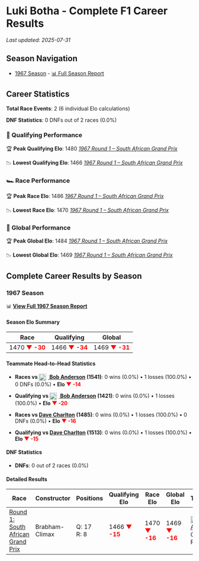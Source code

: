 # Luki Botha - Complete F1 Career Results

*Last updated: 2025-07-31*

## Season Navigation

- [1967 Season](#1967-season) - [📊 Full Season Report](../seasons/1967-season-report)

## Career Statistics

**Total Race Events**: 2 (6 individual Elo calculations)

**DNF Statistics**: 0 DNFs out of 2 races (0.0%)

### 🏁 Qualifying Performance

🏆 **Peak Qualifying Elo**: 1480
   *[1967 Round 1 – South African Grand Prix](../seasons/1967-season-report#round-1-south-african-grand-prix)*

📉 **Lowest Qualifying Elo**: 1466
   *[1967 Round 1 – South African Grand Prix](../seasons/1967-season-report#round-1-south-african-grand-prix)*

### 🏎️ Race Performance

🏆 **Peak Race Elo**: 1486
   *[1967 Round 1 – South African Grand Prix](../seasons/1967-season-report#round-1-south-african-grand-prix)*

📉 **Lowest Race Elo**: 1470
   *[1967 Round 1 – South African Grand Prix](../seasons/1967-season-report#round-1-south-african-grand-prix)*

### 🌟 Global Performance

🏆 **Peak Global Elo**: 1484
   *[1967 Round 1 – South African Grand Prix](../seasons/1967-season-report#round-1-south-african-grand-prix)*

📉 **Lowest Global Elo**: 1469
   *[1967 Round 1 – South African Grand Prix](../seasons/1967-season-report#round-1-south-african-grand-prix)*


## Complete Career Results by Season

### 1967 Season

📊 **[View Full 1967 Season Report](../seasons/1967-season-report)**

#### Season Elo Summary

| Race | Qualifying | Global |
|------|------------|--------|
| 1470 **<span style="color: red;">▼ -30</span>** | 1466 **<span style="color: red;">▼ -34</span>** | 1469 **<span style="color: red;">▼ -31</span>** |

#### Teammate Head-to-Head Statistics

- **Races vs [<img src="https://upload.wikimedia.org/wikipedia/commons/thumb/8/83/Flag_of_the_United_Kingdom_%283-5%29.svg/512px-Flag_of_the_United_Kingdom_%283-5%29.svg.png?20250726143817" alt="United Kingdom" width="20" height="auto" style="vertical-align: middle; margin-right: 5px;" onerror="this.outerHTML='🇬🇧'; this.style.marginRight='5px';"/> Bob Anderson](bob-anderson) (1541)**: 0 wins (0.0%) • 1 losses (100.0%) • 0 DNFs (0.0%) • **Elo <span style="color: red;">▼ -14</span>**
- **Qualifying vs [<img src="https://upload.wikimedia.org/wikipedia/commons/thumb/8/83/Flag_of_the_United_Kingdom_%283-5%29.svg/512px-Flag_of_the_United_Kingdom_%283-5%29.svg.png?20250726143817" alt="United Kingdom" width="20" height="auto" style="vertical-align: middle; margin-right: 5px;" onerror="this.outerHTML='🇬🇧'; this.style.marginRight='5px';"/> Bob Anderson](bob-anderson) (1421)**: 0 wins (0.0%) • 1 losses (100.0%) • **Elo <span style="color: red;">▼ -20</span>**

- **Races vs [Dave Charlton](dave-charlton) (1485)**: 0 wins (0.0%) • 1 losses (100.0%) • 0 DNFs (0.0%) • **Elo <span style="color: red;">▼ -16</span>**
- **Qualifying vs [Dave Charlton](dave-charlton) (1513)**: 0 wins (0.0%) • 1 losses (100.0%) • **Elo <span style="color: red;">▼ -15</span>**

#### DNF Statistics

- **DNFs**: 0 out of 2 races (0.0%)

#### Detailed Results

| Race | Constructor | Positions | Qualifying Elo | Race Elo | Global Elo | Teammate |
|------|-------------|-----------|----------------|----------|------------|----------|
| [Round 1: South African Grand Prix](../seasons/1967-season-report#round-1-south-african-grand-prix) | Brabham-Climax | Q: 17<br/>R: 8 | 1466 **<span style="color: red;">▼ -15</span>** | 1470 **<span style="color: red;">▼ -16</span>** | 1469 **<span style="color: red;">▼ -16</span>** | [<img src="https://upload.wikimedia.org/wikipedia/commons/thumb/8/83/Flag_of_the_United_Kingdom_%283-5%29.svg/512px-Flag_of_the_United_Kingdom_%283-5%29.svg.png?20250726143817" alt="United Kingdom" width="20" height="auto" style="vertical-align: middle; margin-right: 5px;" onerror="this.outerHTML='🇬🇧'; this.style.marginRight='5px';"/> Bob Anderson](bob-anderson)<br/>Q: 10<br/>R: 5 |

